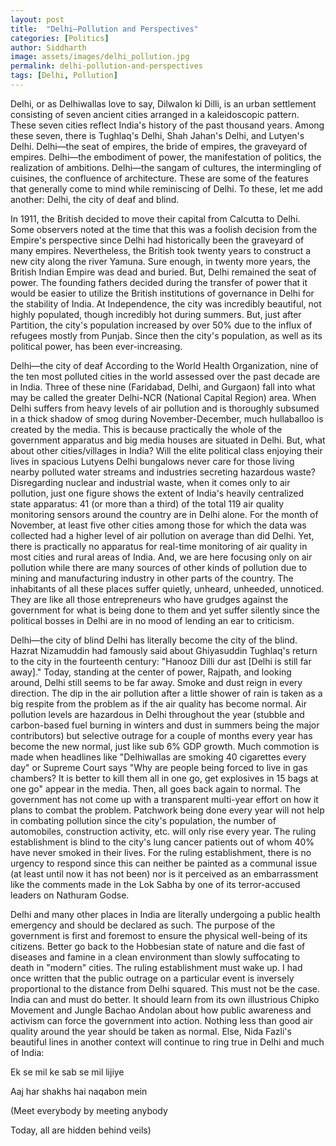 ```yaml
---
layout: post
title:  "Delhi—Pollution and Perspectives"
categories: [Politics]
author: Siddharth
image: assets/images/delhi_pollution.jpg
permalink: delhi-pollution-and-perspectives
tags: [Delhi, Pollution]
---
```

Delhi, or as Delhiwallas love to say, Dilwalon ki Dilli, is an urban settlement consisting of seven ancient cities arranged in a kaleidoscopic pattern. These seven cities reflect India's history of the past thousand years. Among these seven, there is Tughlaq's Delhi, Shah Jahan's Delhi, and Lutyen's Delhi. Delhi—the seat of empires, the bride of empires, the graveyard of empires. Delhi—the embodiment of power, the manifestation of politics, the realization of ambitions. Delhi—the sangam of cultures, the intermingling of cuisines, the confluence of architecture. These are some of the features that generally come to mind while reminiscing of Delhi. To these, let me add another: Delhi, the city of deaf and blind.

In 1911, the British decided to move their capital from Calcutta to Delhi. Some observers noted at the time that this was a foolish decision from the Empire's perspective since Delhi had historically been the graveyard of many empires. Nevertheless, the British took twenty years to construct a new city along the river Yamuna. Sure enough, in twenty more years, the British Indian Empire was dead and buried. But, Delhi remained the seat of power. The founding fathers decided during the transfer of power that it would be easier to utilize the British institutions of governance in Delhi for the stability of India. At Independence, the city was incredibly beautiful, not highly populated, though incredibly hot during summers. But, just after Partition, the city's population increased by over 50% due to the influx of refugees mostly from Punjab. Since then the city's population, as well as its political power, has been ever-increasing.

Delhi—the city of deaf
According to the World Health Organization, nine of the ten most polluted cities in the world assessed over the past decade are in India. Three of these nine (Faridabad, Delhi, and Gurgaon) fall into what may be called the greater Delhi-NCR (National Capital Region) area. When Delhi suffers from heavy levels of air pollution and is thoroughly subsumed in a thick shadow of smog during November-December, much hullaballoo is created by the media. This is because practically the whole of the government apparatus and big media houses are situated in Delhi. But, what about other cities/villages in India? Will the elite political class enjoying their lives in spacious Lutyens Delhi bungalows never care for those living nearby polluted water streams and industries secreting hazardous waste? Disregarding nuclear and industrial waste, when it comes only to air pollution, just one figure shows the extent of India's heavily centralized state apparatus: 41 (or more than a third) of the total 119 air quality monitoring sensors around the country are in Delhi alone. For the month of November, at least five other cities among those for which the data was collected had a higher level of air pollution on average than did Delhi. Yet, there is practically no apparatus for real-time monitoring of air quality in most cities and rural areas of India. And, we are here focusing only on air pollution while there are many sources of other kinds of pollution due to mining and manufacturing industry in other parts of the country. The inhabitants of all these places suffer quietly, unheard, unheeded, unnoticed. They are like all those entrepreneurs who have grudges against the government for what is being done to them and yet suffer silently since the political bosses in Delhi are in no mood of lending an ear to criticism.

Delhi—the city of blind
Delhi has literally become the city of the blind. Hazrat Nizamuddin had famously said about Ghiyasuddin Tughlaq's return to the city in the fourteenth century: "Hanooz Dilli dur ast [Delhi is still far away]." Today, standing at the center of power, Rajpath, and looking around, Delhi still seems to be far away. Smoke and dust reign in every direction. The dip in the air pollution after a little shower of rain is taken as a big respite from the problem as if the air quality has become normal. Air pollution levels are hazardous in Delhi throughout the year (stubble and carbon-based fuel burning in winters and dust in summers being the major contributors) but selective outrage for a couple of months every year has become the new normal, just like sub 6% GDP growth. Much commotion is made when headlines like "Delhiwallas are smoking 40 cigarettes every day" or Supreme Court says "Why are people being forced to live in gas chambers? It is better to kill them all in one go, get explosives in 15 bags at one go" appear in the media. Then, all goes back again to normal. The government has not come up with a transparent multi-year effort on how it plans to combat the problem. Patchwork being done every year will not help in combating pollution since the city's population, the number of automobiles, construction activity, etc. will only rise every year. The ruling establishment is blind to the city's lung cancer patients out of whom 40% have never smoked in their lives. For the ruling establishment, there is no urgency to respond since this can neither be painted as a communal issue (at least until now it has not been) nor is it perceived as an embarrassment like the comments made in the Lok Sabha by one of its terror-accused leaders on Nathuram Godse.

Delhi and many other places in India are literally undergoing a public health emergency and should be declared as such. The purpose of the government is first and foremost to ensure the physical well-being of its citizens. Better go back to the Hobbesian state of nature and die fast of diseases and famine in a clean environment than slowly suffocating to death in "modern" cities. The ruling establishment must wake up. I had once written that the public outrage on a particular event is inversely proportional to the distance from Delhi squared. This must not be the case. India can and must do better. It should learn from its own illustrious Chipko Movement and Jungle Bachao Andolan about how public awareness and activism can force the government into action. Nothing less than good air quality around the year should be taken as normal. Else, Nida Fazli's beautiful lines in another context will continue to ring true in Delhi and much of India:

Ek se mil ke sab se mil lijiye

Aaj har shakhs hai naqabon mein

(Meet everybody by meeting anybody

Today, all are hidden behind veils)